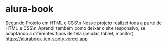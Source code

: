 # alura-book
Segundo Projeto em HTML e CSS\n
Nesse projeto realizei toda a parte de HTML e CSS\n 
Aprendi também como deixar o site responsivo, se adaptando a diferentes tipos de tela (celular, tablet, monitor)
https://alurabook-ten-sooty.vercel.app
